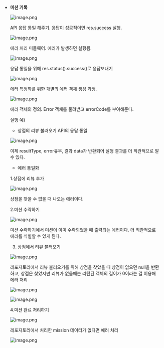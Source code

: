 - **미션 기록**
    
    ![image.png](./1.png)
    
    API 응답 통일 해주기. 응답이 성공적이면 res.success 실행.
    
    ![image.png](./2.png)
    
    에러 처리 미들웨어. 에러가 발생하면 실행됨.
    
    ![image.png](./3.png)
    
    응답 통일을 위해 res.status().success()로 응답보내기
    
    ![image.png](./4.png)
    
    에러 특정화를 위한 개별의 에러 객체 생성 과정.
    
    ![image.png](./5.png)
    
    에러 객체의 정의. Error 객체를 물려받고 errorCode를 부여해준다.
    
    실행 예)
    
    - 상점의 리뷰 불러오기 API의 응답 통일
    
    ![image.png](./6.png)
    
    이제 resultType, error유무, 결과 data가 반환되어 실행 결과를 더 직관적으로 알 수 있다.
    
    - 에러 통일화
    
    1.상점에 리뷰 추가
    
    ![image.png](./7.png)
    
    상점을 찾을 수 없을 때 나오는 에러이다.
    
    2.미션 수락하기
    
    ![image.png](./8.png)
    
    미션 수락하기에서 미션이 이미 수락되었을 때 출력되는 에러이다. 더 직관적으로 에러를 식별할 수 있게 된다.
    
    3. 상점에서 리뷰 불러오기
    
    ![image.png](./9.png)
    
    레포지토리에서 리뷰 불러오기를 위해 상점을 찾았을 때 상점이 없으면 null을 반환하고, 상점은 찾았지만 리뷰가 없을때는 리턴된 객체의 길이가 0이라는 걸 이용해 에러 처리
    
    ![image.png](./10.png)
    
    ![image.png](./11.png)
    
    4.미션 완료 처리하기
    
    ![image.png](./12.png)
    
    레포지토리에서 처리한 mission 데이터가 없다면 에러 처리
    
    ![image.png](./13.png)